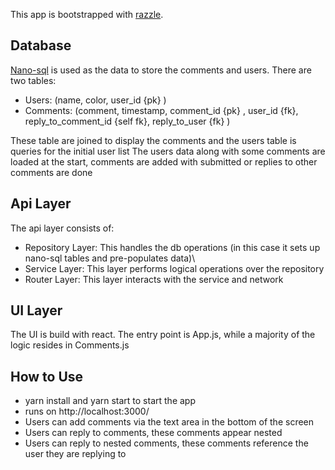 This app is bootstrapped with [razzle](https://github.com/jaredpalmer/razzle/tree/master).

## Database
[Nano-sql](https://nanosql.io/) is used as the data to store the comments and users.
There are two tables:

- Users:  (name, color, user_id {pk} )
- Comments: (comment, timestamp, comment_id {pk} ,  user_id {fk}, reply_to_comment_id {self fk}, reply_to_user {fk} )

These table are joined to display the comments and the users table is queries for the initial user list
The users data along with some comments are loaded at the start, comments are added with submitted or replies to other comments are done

## Api Layer

The api layer consists of:

- Repository Layer: This handles the db operations (in this case it sets up nano-sql tables and pre-populates data)\
- Service Layer: This layer performs logical operations over the repository
- Router Layer: This layer interacts with the service and network


## UI Layer

The UI is build with react. The entry point is App.js, while a majority of the logic resides in Comments.js

## How to Use

- yarn install and yarn start to start the app
- runs on http://localhost:3000/
- Users can add comments via the text area in the bottom of the screen
- Users can reply to comments, these comments appear nested
- Users can reply to nested comments, these comments reference the user they are replying to 
